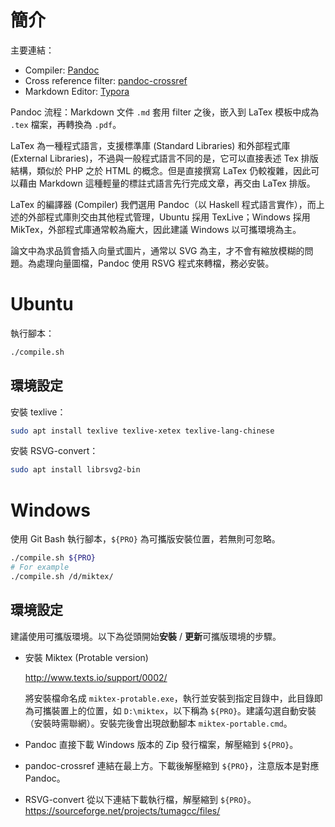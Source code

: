 # 簡介

主要連結：

+ Compiler: [Pandoc](https://github.com/jgm/pandoc/releases/)
+ Cross reference filter: [pandoc-crossref](https://github.com/lierdakil/pandoc-crossref/releases/)
+ Markdown Editor: [Typora](https://typora.io/)

Pandoc 流程：Markdown 文件 `.md` 套用 filter 之後，嵌入到 LaTex 模板中成為 `.tex` 檔案，再轉換為 `.pdf`。

LaTex 為一種程式語言，支援標準庫 (Standard Libraries) 和外部程式庫 (External Libraries)，不過與一般程式語言不同的是，它可以直接表述 Tex 排版結構，類似於 PHP 之於 HTML 的概念。但是直接撰寫 LaTex 仍較複雜，因此可以藉由 Markdown 這種輕量的標註式語言先行完成文章，再交由 LaTex 排版。

LaTex 的編譯器 (Compiler) 我們選用 Pandoc（以 Haskell 程式語言實作），而上述的外部程式庫則交由其他程式管理，Ubuntu 採用 TexLive；Windows 採用 MikTex，外部程式庫通常較為龐大，因此建議 Windows 以可攜環境為主。

論文中為求品質會插入向量式圖片，通常以 SVG 為主，才不會有縮放模糊的問題。為處理向量圖檔，Pandoc 使用 RSVG 程式來轉檔，務必安裝。

# Ubuntu

執行腳本：

```bash
./compile.sh
```

## 環境設定

安裝 texlive：

```bash
sudo apt install texlive texlive-xetex texlive-lang-chinese
```

安裝 RSVG-convert：

```bash
sudo apt install librsvg2-bin
```

# Windows

使用 Git Bash 執行腳本，`${PRO}` 為可攜版安裝位置，若無則可忽略。

```bash
./compile.sh ${PRO}
# For example
./compile.sh /d/miktex/
```

## 環境設定

建議使用可攜版環境。以下為從頭開始**安裝** / **更新**可攜版環境的步驟。

+ 安裝 Miktex (Protable version)

    <http://www.texts.io/support/0002/>

    將安裝檔命名成 `miktex-protable.exe`，執行並安裝到指定目錄中，此目錄即為可攜裝置上的位置，如 `D:\miktex`，以下稱為 `${PRO}`。建議勾選自動安裝（安裝時需聯網）。安裝完後會出現啟動腳本 `miktex-portable.cmd`。

+ Pandoc
    直接下載 Windows 版本的 Zip 發行檔案，解壓縮到 `${PRO}`。
+ pandoc-crossref
    連結在最上方。下載後解壓縮到 `${PRO}`，注意版本是對應 Pandoc。
+ RSVG-convert
    從以下連結下載執行檔，解壓縮到 `${PRO}`。
    <https://sourceforge.net/projects/tumagcc/files/>
